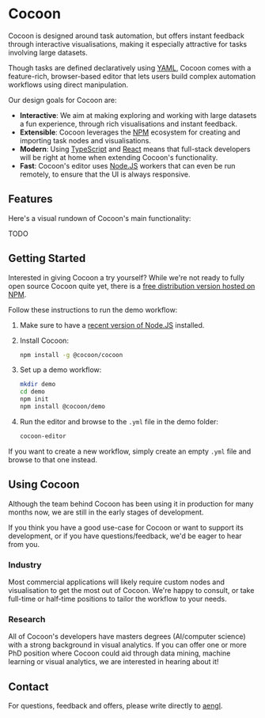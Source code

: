 # Cocoon

Cocoon is designed around task automation, but offers instant feedback through interactive visualisations, making it especially attractive for tasks involving large datasets.

Though tasks are defined declaratively using [YAML](https://yaml.org), Cocoon comes with a feature-rich, browser-based editor that lets users build complex automation workflows using direct manipulation.

Our design goals for Cocoon are:

- **Interactive**: We aim at making exploring and working with large datasets a fun experience, through rich visualisations and instant feedback.
- **Extensible**: Cocoon leverages the [NPM](https://npmjs.com) ecosystem for creating and importing task nodes and visualisations.
- **Modern**: Using [TypeScript](https://www.typescriptlang.org) and [React](https://reactjs.org) means that full-stack developers will be right at home when extending Cocoon's functionality.
- **Fast**: Cocoon's editor uses [Node.JS](https://nodejs.org) workers that can even be run remotely, to ensure that the UI is always responsive.

## Features

Here's a visual rundown of Cocoon's main functionality:

TODO

## Getting Started

Interested in giving Cocoon a try yourself? While we're not ready to fully open source Cocoon quite yet, there is a [free distribution version hosted on NPM](https://www.npmjs.com/package/@cocoon/cocoon).

Follow these instructions to run the demo workflow:

1. Make sure to have a [recent version of Node.JS](https://nodejs.org/en/download/) installed.

2. Install Cocoon:

   ```sh
   npm install -g @cocoon/cocoon
   ```

3. Set up a demo workflow:

   ```sh
   mkdir demo
   cd demo
   npm init
   npm install @cocoon/demo
   ```

4. Run the editor and browse to the `.yml` file in the demo folder:

   ```sh
   cocoon-editor
   ```

If you want to create a new workflow, simply create an empty `.yml` file and browse to that one instead.

## Using Cocoon

Although the team behind Cocoon has been using it in production for many months now, we are still in the early stages of development.

If you think you have a good use-case for Cocoon or want to support its development, or if you have questions/feedback, we'd be eager to hear from you.

### Industry

Most commercial applications will likely require custom nodes and visualisation to get the most out of Cocoon. We're happy to consult, or take full-time or half-time positions to tailor the workflow to your needs.

### Research

All of Cocoon's developers have masters degrees (AI/computer science) with a strong background in visual analytics. If you can offer one or more PhD position where Cocoon could aid through data mining, machine learning or visual analytics, we are interested in hearing about it!

## Contact

For questions, feedback and offers, please write directly to [aengl](https://github.com/aengl).
